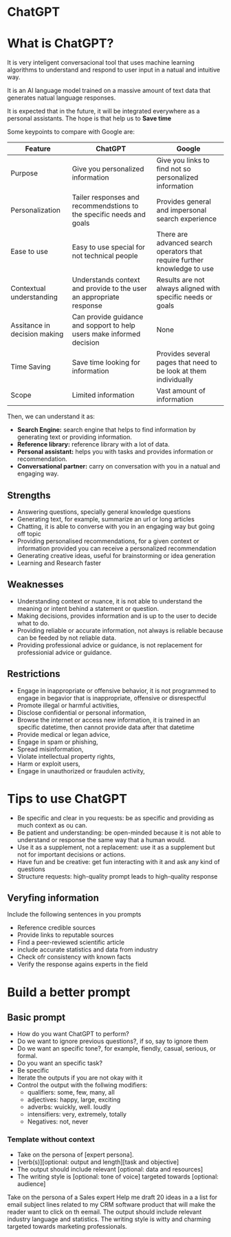# ChatGPT
# What is ChatGPT?
It is very inteligent conversacional tool that uses machine learning algorithms to understand and respond to user input in a natual and intuitive way. 

It is an AI language model trained on a massive amount of text data that generates natual language responses.

It is expected that in the future, it will be integrated everywhere as a personal assistants. The hope is that help us to **Save time**

Some keypoints to compare with Google are:

| Feature | ChatGPT | Google |
|---|---|---|
| Purpose | Give you personalized information | Give you links to find not so personalized information |
| Personalization | Tailer responses and recommendstions to the specific needs and goals | Provides general and impersonal search experience |
| Ease to use | Easy to use special for not technical people | There are advanced search operators that require further knowledge to use |
| Contextual understanding | Understands context and provide to the user an appropriate response | Results are not always aligned with specific needs or goals |
| Assitance in decision making | Can provide guidance and sopport to help users make informed decision | None |
| Time Saving | Save time looking for information | Provides several pages that need to be look at them individually |
| Scope | Limited information | Vast amount of information |

Then, we can understand it as:
- **Search Engine:** search engine that helps to find information by generating text or providing information.
- **Reference library:** reference library with a lot of data.
- **Personal assistant:** helps you with tasks and provides information or recommendation.
- **Conversational partner:** carry on conversation with you in a natual and engaging way.

## Strengths
- Answering questions, specially general knowledge questions
- Generating text, for example, summarize an url or long articles
- Chatting, it is able to converse with you in an engaging way but going off topic
- Providing personalised recommendations, for a given context or information provided you can receive a personalized recommendation
- Generating creative ideas, useful for brainstorming or idea generation
- Learning and Research faster

## Weaknesses
- Understanding context or nuance, it is not able to understand the meaning or intent behind a statement or question.
- Making decisions, provides information and is up to the user to decide what to do.
- Providing reliable or accurate information, not always is reliable because can be feeded by not reliable data.
- Providing professional advice or guidance, is not replacement for professionial advice or guidance.

## Restrictions
- Engage in inappropriate or offensive behavior, it is not programmed to engage in begavior that is inappropriate, offensive or disrespectful
- Promote illegal or harmful activities,
- Disclose confidential or personal information,
- Browse the internet or access new information, it is trained in an specific datetime, then cannot provide data after that datetime
- Provide medical or legan advice,
- Engage in spam or phishing,
- Spread misinformation,
- Violate intellectual property rights,
- Harm or exploit users,
- Engage in unauthorized or fraudulen activity,

# Tips to use ChatGPT
- Be specific and clear in you requests: be as specific and providing as much context as ou can.
- Be patient and understanding: be open-minded because it is not able to understand or response the same way that a human would.
- Use it as a supplement, not a replacement: use it as a supplement but not for important decisions or actions.
- Have fun and be creative: get fun interacting with it and ask any kind of questions
- Structure requests: high-quality prompt leads to high-quality response

## Veryfing information
Include the following sentences in you prompts
- Reference credible sources
- Provide links to reputable sources
- Find a peer-reviewed scientific article
- include accurate statistics and data from industry
- Check ofr consistency with known facts
- Verify the response agains experts in the field

# Build a better prompt
## Basic prompt
- How do you want ChatGPT to perform?
- Do we want to ignore previous questions?, if so, say to ignore them
- Do we want an specific tone?, for example, fiendly, casual, serious, or formal.
- Do you want an specific task?
- Be specific
- Iterate the outputs if you are not okay with it
- Control the output with the follwing modifiers:
    - qualifiers: some, few, many, all
    - adjectives: happy, large, exciting
    - adverbs: wuickly, well. loudly
    - intensifiers: very, extremely, totally
    - Negatives: not, never
### Template without context
- Take on the persona of [expert persona].
- [verb(s)][optional: output and length][task and objective]
- The output should include relevant [optional: data and resources]
- The writing style is [optional: tone of voice] targeted towards [optional: audience]

Take on the persona of a Sales expert
Help me draft 20 ideas in a a list for email subject lines related to my CRM software product that will make the reader want to click on th eemail.
The output should include relevant industry language and statistics.
The writing style is witty and charming targeted towards marketing professionals.
